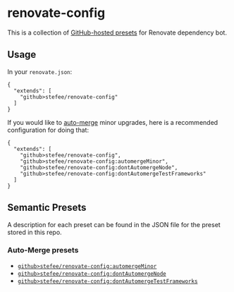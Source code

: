 # renovate-config

This is a collection of [GitHub-hosted presets](https://docs.renovatebot.com/config-presets/#github-hosted-presets) for Renovate dependency bot.

## Usage

In your `renovate.json`:

```
{
  "extends": [
    "github>stefee/renovate-config"
  ]
}
```

If you would like to [auto-merge](https://docs.renovatebot.com/configuration-options/#automerge) minor upgrades, here is a recommended configuration for doing that:

```
{
  "extends": [
    "github>stefee/renovate-config",
    "github>stefee/renovate-config:automergeMinor",
    "github>stefee/renovate-config:dontAutomergeNode",
    "github>stefee/renovate-config:dontAutomergeTestFrameworks"
  ]
}
```

## Semantic Presets

A description for each preset can be found in the JSON file for the preset stored in this repo.

### Auto-Merge presets

* [`github>stefee/renovate-config:automergeMinor`](./automergeMinor.json)
* [`github>stefee/renovate-config:dontAutomergeNode`](./dontAutomergeNode.json)
* [`github>stefee/renovate-config:dontAutomergeTestFrameworks`](./dontAutomergeTestFrameworks.json)
